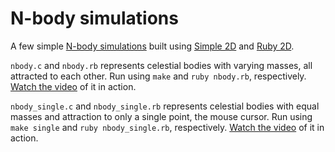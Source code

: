 # N-body simulations

A few simple [N-body simulations](https://en.wikipedia.org/wiki/N-body_simulation) built using [Simple 2D](https://github.com/simple2d/simple2d) and [Ruby 2D](http://www.ruby2d.com).

`nbody.c` and `nbody.rb` represents celestial bodies with varying masses, all attracted to each other. Run using `make` and `ruby nbody.rb`, respectively. [Watch the video](https://www.youtube.com/watch?v=bAPHGg87OxA) of it in action.

`nbody_single.c` and `nbody_single.rb` represents celestial bodies with equal masses and attraction to only a single point, the mouse cursor. Run using `make single` and `ruby nbody_single.rb`, respectively. [Watch the video](https://www.youtube.com/watch?v=XY2SWmcjVnQ) of it in action.
